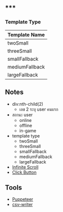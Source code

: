 ## ***
### Template Type 
| Template Name |
|---------------|
|twoSmall|
|threeSmall|
|smallFallback|
|mediumFallback|
|largeFallback|

## Notes
- div:nth-child(2)
  - เลข 2 ระบุ user คนแรก 
- สถานะ user
  - online
  - offline
  - in-game
- template type
  - twoSmall
  - threeSmall
  - smallFallback
  - mediumFallback
  - largeFallback
- [Infinite Scroll](https://www.youtube.com/watch?v=nDBdvqRWvCw&t=287s)
- [Click Button](https://stackoverflow.com/questions/46342930/puppeteer-button-press) 

## Tools
- [Puppeteer](https://pptr.dev/)
- [csv-writer](https://www.npmjs.com/package/csv-writer)
